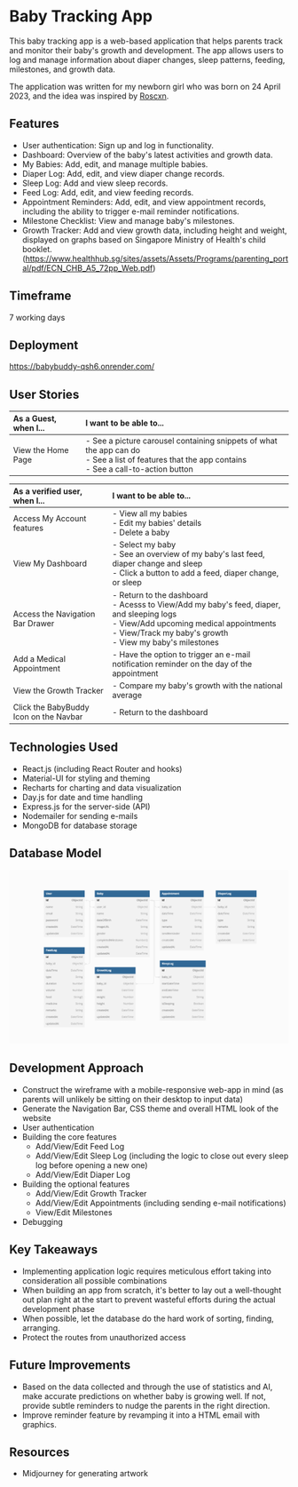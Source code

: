# Baby Tracking App

This baby tracking app is a web-based application that helps parents track and monitor their baby's growth and development. The app allows users to log and manage information about diaper changes, sleep patterns, feeding, milestones, and growth data.

The application was written for my newborn girl who was born on 24 April 2023, and the idea was inspired by [Roscxn](https://github.com/roscxn/).

## Features

- User authentication: Sign up and log in functionality.
- Dashboard: Overview of the baby's latest activities and growth data.
- My Babies: Add, edit, and manage multiple babies.
- Diaper Log: Add, edit, and view diaper change records.
- Sleep Log: Add and view sleep records.
- Feed Log: Add, edit, and view feeding records.
- Appointment Reminders: Add, edit, and view appointment records, including the ability to trigger e-mail reminder notifications.
- Milestone Checklist: View and manage baby's milestones.
- Growth Tracker: Add and view growth data, including height and weight, displayed on graphs based on Singapore Ministry of Health's child booklet. (https://www.healthhub.sg/sites/assets/Assets/Programs/parenting_portal/pdf/ECN_CHB_A5_72pp_Web.pdf)

## Timeframe

7 working days

## Deployment

https://babybuddy-qsh6.onrender.com/

## User Stories
| As a Guest, when I...                    |  I want to be able to...                
| :--------------------------------------- |:-----------------------------------------------|       
| View the Home Page                       |  - See a picture carousel containing snippets of what the app can do<br>- See a list of features that the app contains<br>- See a call-to-action button

| As a verified user, when I...            |  I want to be able to...                
| :--------------------------------------- |:-----------------------------------------------|   
| Access My Account features               |  - View all my babies<br>- Edit my babies' details<br>- Delete a baby
| View My Dashboard                        |  - Select my baby<br>- See an overview of my baby's last feed, diaper change and sleep<br>- Click a button to add a feed, diaper change, or sleep
| Access the Navigation Bar Drawer         |  - Return to the dashboard<br>- Acesss to View/Add my baby's feed, diaper, and sleeping logs<br>- View/Add upcoming medical appointments<br>- View/Track my baby's growth<br>- View my baby's milestones
| Add a Medical Appointment                |  - Have the option to trigger an e-mail notification reminder on the day of the appointment
| View the Growth Tracker                  |  - Compare my baby's growth with the national average
| Click the BabyBuddy Icon on the Navbar   |  - Return to the dashboard

## Technologies Used

- React.js (including React Router and hooks)
- Material-UI for styling and theming
- Recharts for charting and data visualization
- Day.js for date and time handling
- Express.js for the server-side (API)
- Nodemailer for sending e-mails
- MongoDB for database storage

## Database Model

![DatabaseSchema](https://raw.githubusercontent.com/mazyuan85/BabyBuddy/main/public/images/readme/dbmodel.png)

## Development Approach

- Construct the wireframe with a mobile-responsive web-app in mind (as parents will unlikely be sitting on their desktop to input data)
- Generate the Navigation Bar, CSS theme and overall HTML look of the website
- User authentication
- Building the core features
    - Add/View/Edit Feed Log
    - Add/View/Edit Sleep Log (including the logic to close out every sleep log before opening a new one)
    - Add/View/Edit Diaper Log
- Building the optional features
    - Add/View/Edit Growth Tracker
    - Add/View/Edit Appointments (including sending e-mail notifications)
    - View/Edit Milestones
- Debugging

## Key Takeaways

- Implementing application logic requires meticulous effort taking into consideration all possible combinations
- When building an app from scratch, it's better to lay out a well-thought out plan right at the start to prevent wasteful efforts during the actual development phase
- When possible, let the database do the hard work of sorting, finding, arranging.
- Protect the routes from unauthorized access

## Future Improvements

- Based on the data collected and through the use of statistics and AI, make accurate predictions on whether baby is growing well. If not, provide subtle reminders to nudge the parents in the right direction.
- Improve reminder feature by revamping it into a HTML email with graphics.

## Resources

- Midjourney for generating artwork